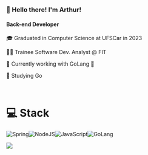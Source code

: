 ### 👋 Hello there! I'm Arthur!

#### **Back-end Developer**
🎓 Graduated in Computer Science at UFSCar in 2023

👨‍💻 Trainee Software Dev. Analyst @ FIT

🔭 Currently working with GoLang 🍃

🌱 Studying Go

<br>

# 💻 Stack
![Spring](https://img.shields.io/badge/spring-%236DB33F.svg?style=for-the-badge&logo=spring&logoColor=darkgreen)![NodeJS](https://img.shields.io/badge/node.js-6DA55F?style=for-the-badge&logo=node.js&logoColor=darkgreen)![JavaScript](https://img.shields.io/badge/javascript-%23323330.svg?style=for-the-badge&logo=javascript&logoColor=yellow)![GoLang](https://img.shields.io/badge/Go-00ADD8?logo=Go&logoColor=white&style=for-the-badge)

<a href="https://github.com/arthfernando/arthfernando">
  <img align="center" src="https://github-readme-stats.vercel.app/api/top-langs/?username=arthfernando&layout=donut&theme=gruvbox&count_private=true"/>
</a>

<!--
**arthfernando/arthfernando** is a ✨ _special_ ✨ repository because its `README.md` (this file) appears on your GitHub profile.

Here are some ideas to get you started:

- 🔭 I’m currently working on ...
- 🌱 I’m currently learning ...
- 👯 I’m looking to collaborate on ...
- 🤔 I’m looking for help with ...
- 💬 Ask me about ...
- 📫 How to reach me: ...
- 😄 Pronouns: ...
- ⚡ Fun fact: ...
-->
